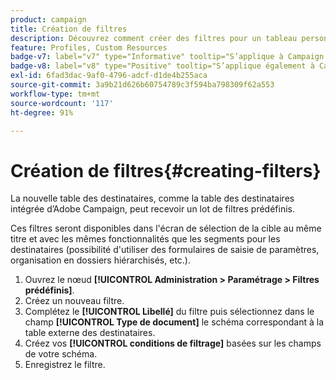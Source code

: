 ```yaml
---
product: campaign
title: Création de filtres
description: Découvrez comment créer des filtres pour un tableau personnalisé
feature: Profiles, Custom Resources
badge-v7: label="v7" type="Informative" tooltip="S’applique à Campaign Classic v7"
badge-v8: label="v8" type="Positive" tooltip="S’applique également à Campaign v8"
exl-id: 6fad3dac-9af0-4796-adcf-d1de4b255aca
source-git-commit: 3a9b21d626b60754789c3f594ba798309f62a553
workflow-type: tm+mt
source-wordcount: '117'
ht-degree: 91%

---
```


# Création de filtres{#creating-filters}



La nouvelle table des destinataires, comme la table des destinataires intégrée d’Adobe Campaign, peut recevoir un lot de filtres prédéfinis.

Ces filtres seront disponibles dans l&#39;écran de sélection de la cible au même titre et avec les mêmes fonctionnalités que les segments pour les destinataires (possibilité d&#39;utiliser des formulaires de saisie de paramètres, organisation en dossiers hiérarchisés, etc.).

1. Ouvrez le nœud **[!UICONTROL Administration > Paramétrage > Filtres prédéfinis]**.
1. Créez un nouveau filtre.
1. Complétez le **[!UICONTROL Libellé]** du filtre puis sélectionnez dans le champ **[!UICONTROL Type de document]** le schéma correspondant à la table externe des destinataires.
1. Créez vos **[!UICONTROL conditions de filtrage]** basées sur les champs de votre schéma.
1. Enregistrez le filtre.
